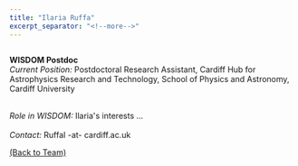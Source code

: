 ```yaml
---
title: "Ilaria Ruffa"
excerpt_separator: "<!--more-->"
---
```

<figure style="width: 150px" class="align-left"><a href="{{ site.baseurl }}{{page.url}}">
  <img src="{{ site.url }}{{ site.baseurl }}/assets/images/ilaria_ruffa.jpeg" alt=""></a>
</figure>

<b>WISDOM Postdoc</b><br>
<i>Current Position:</i> Postdoctoral Research Assistant, Cardiff Hub for Astrophysics Research and Technology, School of Physics and Astronomy, Cardiff University<br>
<!--more-->
<br>
<i>Role in WISDOM:</i> Ilaria's interests ...
<br><br>
<i>Contact:</i> RuffaI -at- cardiff.ac.uk

<a href="{{ site.url }}{{ site.baseurl }}/team/">(Back to Team)</a>